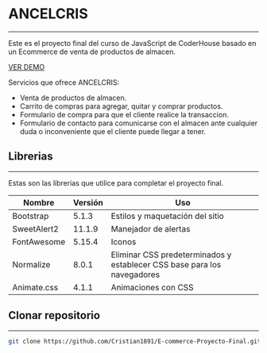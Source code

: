 # ANCELCRIS
___
Este es el proyecto final del curso de JavaScript de CoderHouse basado en un Ecommerce de venta de productos de almacen.

[VER DEMO](https://cristian1891.github.io/E-commerce-Proyecto-Final/)

Servicios que ofrece ANCELCRIS:
 - Venta de productos de almacen.
 - Carrito de compras para agregar, quitar y comprar productos.
 - Formulario de compra para que el cliente realice la transaccion.
 - Formulario de contacto para comunicarse con el almacen ante cualquier duda o inconveniente que el cliente puede llegar a tener.

## Librerias
___
Estas son las librerias que utilice para completar el proyecto final.

| Nombre | Versión | Uso |
| ------ | ------ | ------ |
| Bootstrap | 5.1.3 | Estilos y maquetación del sitio |
| SweetAlert2 | 11.1.9 | Manejador de alertas |
| FontAwesome | 5.15.4 | Iconos |
| Normalize| 8.0.1 | Eliminar CSS predeterminados y establecer CSS base para los navegadores  |
| Animate.css| 4.1.1 | Animaciones con CSS |

## Clonar repositorio
___

```sh
git clone https://github.com/Cristian1891/E-commerce-Proyecto-Final.git
```